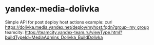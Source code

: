 # yandex-media-dolivka
Simple API for post deploy host actions
example: curl https://dolivka.media.yandex.net/deploy/myhost.fqdn?group=my_group
teamcity: https://teamcity.yandex-team.ru/viewType.html?buildTypeId=MediaAdmins_Dolivka_BuildDolivka
